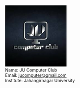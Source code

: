 ![Image](Images/jucomputerclub.png)<br>
Name: JU Computer Club<br>
Email: jucomputer@gmail.com<br>
Institute: Jahangirnagar University<br>
